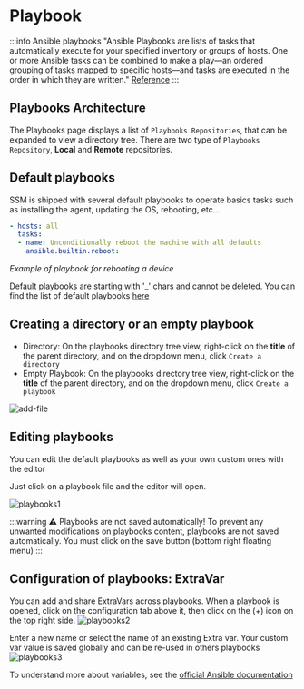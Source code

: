 # Playbook

:::info Ansible playbooks
"Ansible Playbooks are lists of tasks that automatically execute for your specified inventory or groups of hosts. One or more Ansible tasks can be combined to make a play—an ordered grouping of tasks mapped to specific hosts—and tasks are executed in the order in which they are written."
[Reference](https://docs.ansible.com/ansible/latest/playbook_guide/playbooks_intro.html)
:::

## Playbooks Architecture

The Playbooks page displays a list of `Playbooks Repositories`, that can be expanded to view a directory tree.
There are two type of `Playbooks Repository`, **Local** and **Remote** repositories.


## Default playbooks

SSM is shipped with several default playbooks to operate basics tasks such as installing the agent, updating the OS, rebooting, etc...
```yaml
- hosts: all
  tasks:
  - name: Unconditionally reboot the machine with all defaults
    ansible.builtin.reboot:
```
*Example of playbook for rebooting a device*

Default playbooks are starting with '_' chars and cannot be deleted.
You can find the list of default playbooks [here](https://github.com/SquirrelCorporation/SquirrelServersManager/tree/master/server/src/ansible)

## Creating a directory or an empty playbook

- Directory: On the playbooks directory tree view, right-click on the **title** of the parent directory, and on the dropdown menu, click `Create a directory`
- Empty Playbook: On the playbooks directory tree view, right-click on the **title** of the parent directory, and on the dropdown menu, click `Create a playbook`

![add-file](/playbooks/add-file.gif)

## Editing playbooks

You can edit the default playbooks as well as your own custom ones with the editor

Just click on a playbook file and the editor will open.

![playbooks1](/playbooks-1.png)

:::warning ⚠️ Playbooks are not saved automatically!
To prevent any unwanted modifications on playbooks content, playbooks are not saved automatically.
You must click on the save button (bottom right floating menu)
:::

## Configuration of playbooks: ExtraVar

You can add and share ExtraVars across playbooks.
When a playbook is opened, click on the configuration tab above it, then click on the (+) icon on the top right side.
![playbooks2](/playbooks-2.png)

Enter a new name or select the name of an existing Extra var. Your custom var value is saved globally and can be re-used in others playbooks
![playbooks3](/playbooks-3.png)

To understand more about variables, see the [official Ansible documentation](https://docs.ansible.com/ansible/latest/playbook_guide/playbooks_variables.html)
